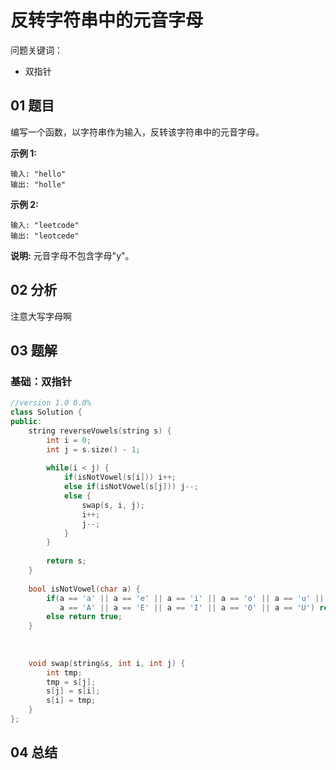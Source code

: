 # 反转字符串中的元音字母
问题关键词：

- 双指针

## 01 题目

编写一个函数，以字符串作为输入，反转该字符串中的元音字母。

**示例 1:**

```
输入: "hello"
输出: "holle"
```

**示例 2:**

```
输入: "leetcode"
输出: "leotcede"
```

**说明:**
元音字母不包含字母"y"。

## 02 分析

注意大写字母啊

## 03 题解

### 基础：双指针

```c++
//version 1.0 0.0%
class Solution {
public:
    string reverseVowels(string s) {
        int i = 0;
        int j = s.size() - 1;
        
        while(i < j) {
            if(isNotVowel(s[i])) i++;
            else if(isNotVowel(s[j])) j--; 
            else {
                swap(s, i, j);
                i++;
                j--;
            }
        }
        
        return s;
    }
    
    bool isNotVowel(char a) {
        if(a == 'a' || a == 'e' || a == 'i' || a == 'o' || a == 'u' ||
           a == 'A' || a == 'E' || a == 'I' || a == 'O' || a == 'U') return false;
        else return true;
    }
    
    
    
    void swap(string&s, int i, int j) {
        int tmp;
        tmp = s[j];
        s[j] = s[i];
        s[i] = tmp;
    }
};
```

## 04 总结

